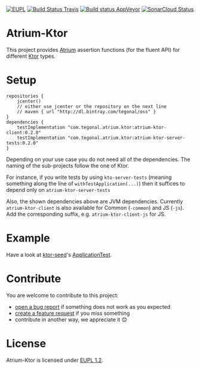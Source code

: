 [![EUPL](https://img.shields.io/badge/license-EUPL%201.2-brightgreen.svg)](https://joinup.ec.europa.eu/collection/eupl/eupl-text-11-12)
[![Build Status Travis](https://travis-ci.org/tegonal/atrium-ktor.svg?branch=master)](https://travis-ci.org/tegonal/atrium-ktor)
[![Build status AppVeyor](https://ci.appveyor.com/api/projects/status/ftbrft2lwo5v2tkg/branch/master?svg=true)](https://ci.appveyor.com/project/tegonal/atrium-ktor/branch/master)
[![SonarCloud Status](https://sonarcloud.io/api/project_badges/measure?project=tegonal_atrium-ktor&metric=alert_status)](https://sonarcloud.io/dashboard?id=tegonal_atrium-ktor)

# Atrium-Ktor 

This project provides [Atrium](https://atriumlib.org) 
assertion functions (for the fluent API) for different [Ktor](https://ktor.io) types.

# Setup

```
repositories {
    jcenter()
    // either use jcenter or the repository on the next line
    // maven { url "http://dl.bintray.com/tegonal/oss" }
}
dependencies {
    testImplementation "com.tegonal.atrium.ktor:atrium-ktor-client:0.2.0"
    testImplementation "com.tegonal.atrium.ktor:atrium-ktor-server-tests:0.2.0"       
}
```

Depending on your use case you do not need all of the dependencies. 
The naming of the sub-projects follow the one of Ktor. 

For instance, if you write tests by using `kto-server-tests` (meaning something along the line of `withTestApplication(...)`)
then it suffices to depend only on `atrium-ktor-server-tests`

Also, the shown dependencies above are JVM dependencies. 
Currently `atrium-ktor-client` is also available for Common (`-common`) and JS (`-js`). 
Add the corresponding suffix, e.g. `atrium-ktor-client-js` for JS.

# Example

Have a look at [ktor-seed](https://github.com/tegonal/ktor-seed)'s [ApplicationTest](https://github.com/tegonal/ktor-seed/blob/master/src/test/kotlin/com/tegonal/ApplicationTest.kt#29).

# Contribute
You are welcome to contribute to this project:
- [open a bug report](https://github.com/tegonal/atrium-ktor/issues/new?template=bug_report.md) 
  if something does not work as you expected
- [create a feature request](https://github.com/tegonal/atrium-ktor/issues/new?template=feature_request.md&title=[Feature]) 
  if you miss something
- contribute in another way, we appreciate it 😊

# License
Atrium-Ktor is licensed under [EUPL 1.2](https://joinup.ec.europa.eu/collection/eupl/eupl-text-11-12).